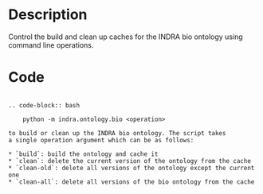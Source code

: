 # Description
Control the build and clean up caches for the INDRA bio ontology using command line operations.

# Code
```

.. code-block:: bash

    python -m indra.ontology.bio <operation>

to build or clean up the INDRA bio ontology. The script takes
a single operation argument which can be as follows:

* `build`: build the ontology and cache it
* `clean`: delete the current version of the ontology from the cache
* `clean-old`: delete all versions of the ontology except the current one
* `clean-all`: delete all versions of the bio ontology from the cache

```
